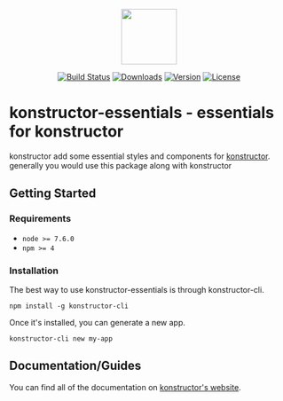 <p align="center"><a href="https://konstructor.js.org" target="_blank"><img width="100"src="https://konstructor.js.org/assets/static/images/konstructor.png"></a></p>
<p align="center">
  <a href="https://circleci.com/gh/konstructorjs/konstructor-essentials"><img src="https://img.shields.io/circleci/project/konstructorjs/konstructor-essentials.svg" alt="Build Status"></a>
  <a href="https://www.npmjs.com/package/konstructor-essentials"><img src="https://img.shields.io/npm/dm/konstructor-essentials.svg" alt="Downloads"></a>
  <a href="https://www.npmjs.com/package/konstructor-essentials"><img src="https://img.shields.io/npm/v/konstructor-essentials.svg" alt="Version"></a>
  <a href="https://www.npmjs.com/package/konstructor-essentials"><img src="https://img.shields.io/npm/l/konstructor-essentials.svg" alt="License"></a>
</p>

# konstructor-essentials - essentials for konstructor
konstructor add some essential styles and components for [konstructor](https://github.com/konstructorjs/konstructor). generally you would use this package along with konstructor

## Getting Started

### Requirements
- `node >= 7.6.0`
- `npm >= 4`

### Installation
The best way to use konstructor-essentials is through konstructor-cli.
```
npm install -g konstructor-cli
```

Once it's installed, you can generate a new app.
```
konstructor-cli new my-app
```

## Documentation/Guides
You can find all of the documentation on [konstructor's website](https://konstructor.js.org/guides/konstructor-essentials).
